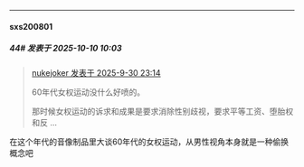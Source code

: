 ﻿
*****

####  sxs200801  
##### 44#       发表于 2025-10-10 10:03

<blockquote><a href="httphttps://stage1st.com/2b/forum.php?mod=redirect&amp;goto=findpost&amp;pid=68513731&amp;ptid=2263358" target="_blank">nukejoker 发表于 2025-9-30 23:14</a>

60年代女权运动没什么好喷的。

那时候女权运动的诉求和成果是要求消除性别歧视，要求平等工资、堕胎权和反 ...</blockquote>
在这个年代的音像制品里大谈60年代的女权运动，从男性视角本身就是一种偷换概念吧

